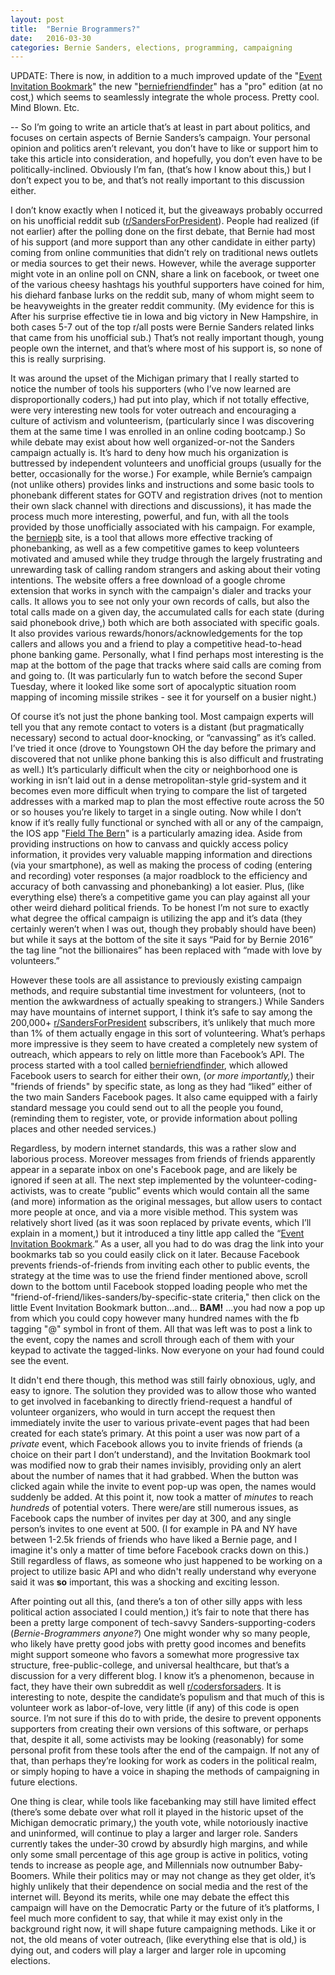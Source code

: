 ```yaml
---
layout: post
title:  "Bernie Brogrammers?"
date:   2016-03-30
categories: Bernie Sanders, elections, programming, campaigning
---
```

UPDATE: There is now, in addition to a much improved update of the "[Event Invitation Bookmark]" the new "[berniefriendfinder]" has a "pro" edition (at no cost,) which seems to seamlessly integrate the whole process. Pretty cool. Mind Blown. Etc.

--
So I’m going to write an article that’s at least in part about politics, and focuses on certain aspects of Bernie Sanders’s campaign. Your personal opinion and politics aren’t relevant, you don’t have to like or support him to take this article into consideration, and hopefully, you don’t even have to be politically-inclined. Obviously I’m fan, (that’s how I know about this,) but I don’t expect you to be, and that’s not really important to this discussion either.

I don’t know exactly when I noticed it, but the giveaways probably occurred on his unofficial reddit sub ([r/SandersForPresident]). People had realized (if not earlier) after the polling done on the first debate, that Bernie had most of his support (and more support than any other candidate in either party) coming from online communities that didn’t rely on traditional news outlets or media sources to get their news. However, while the average supporter might vote in an online poll on CNN, share a link on facebook, or tweet one of the various cheesy hashtags his youthful supporters have coined for him,  his diehard fanbase lurks on the reddit sub, many of whom might seem to be heavyweights in the greater reddit community. (My evidence for this is After his surprise effective tie in Iowa and big victory in New Hampshire, in both cases 5-7 out of the top r/all posts were Bernie Sanders related links that came from his unofficial sub.) That’s not really important though, young people own the internet, and that’s where most of his support is, so none of this is really surprising.

It was around the upset of the Michigan primary that I really started to notice the number of tools his supporters (who I’ve now learned are disproportionally coders,) had put into play, which if not totally effective, were very interesting new tools for voter outreach and encouraging a culture of activism and volunteerism, (particularly since I was discovering them at the same time I was enrolled in an online coding bootcamp.)
So while debate may exist about how well organized-or-not the Sanders campaign actually is. It’s hard to deny how much his organization is buttressed by independent volunteers and unofficial groups (usually for the better, occasionally for the worse.) For example, while Bernie’s campaign (not unlike others) provides links and instructions and some basic tools to phonebank different states for GOTV and registration drives (not to mention their own slack channel with directions and discussions), it has made the process much more interesting, powerful, and fun, with all the tools provided by those unofficially associated with his campaign. For example, the  [berniepb] site, is a tool that allows more effective tracking of phonebanking, as well as a few competitive games to keep volunteers motivated and amused while they trudge through the largely frustrating and unrewarding task of calling random strangers and asking about their voting intentions. The website offers a free download of a google chrome extension that works in synch with the campaign's dialer and tracks your calls. It allows you to see not only your own records of calls, but also the total calls made on a given day, the accumulated calls for each state (during said phonebook drive,) both which are both associated with specific goals. It also provides various rewards/honors/acknowledgements for the top callers and allows you and a friend to play a competitive head-to-head phone banking game. Personally, what I find perhaps most interesting is the map at the bottom of the page that tracks where said calls are coming from and going to. (It was particularly fun to watch before the second Super Tuesday, where it looked like some sort of apocalyptic situation room mapping of incoming missile strikes - see it for yourself on a busier night.)

Of course it’s not just the phone banking tool. Most campaign experts will tell you that any remote contact to voters is a distant (but pragmatically necessary) second to actual door-knocking, or “canvassing” as it’s called. I’ve tried it once (drove to Youngstown OH the day before the primary and discovered that not unlike phone banking this is also difficult and frustrating as well.) It’s particularly difficult when the city or neighborhood one is working in isn’t laid out in a dense metropolitan-style grid-system and it becomes even more difficult when trying to compare the list of targeted addresses with a marked map to plan the most effective route across the 50 or so houses you’re likely to target in a single outing. Now while I don’t know if it’s really fully functional or synched with all or any of the campaign, the IOS app "[Field The Bern]" is a particularly amazing idea. Aside from providing instructions on how to canvass and quickly access policy information, it provides very valuable mapping information and directions (via your smartphone), as well as making the process of coding (entering and recording) voter responses (a major roadblock to the efficiency and accuracy of both canvassing and phonebanking) a lot easier. Plus, (like everything else) there’s a competitive game you can play against all your other weird diehard political friends. To be honest I’m not sure to exactly what degree the offical campaign is utilizing the app and it’s data (they certainly weren’t when I was out, though they probably should have been) but while it says at the bottom of the site it says “Paid for by Bernie 2016” the tag line “not the billionaires” has been replaced with “made with love by volunteers.”

However these tools are all assistance to previously existing campaign methods, and require substantial time investment for volunteers, (not to mention the awkwardness of actually speaking to strangers.) While Sanders may have mountains of internet support, I think it’s safe to say among the 200,000+ [r/SandersForPresident] subscribers, it’s unlikely that much more than 1% of them actually engage in this sort of volunteering. What’s perhaps more impressive is they seem to have created a completely new system of outreach, which appears to rely on little more than Facebook’s API. The process started with a tool called [berniefriendfinder], which allowed Facebook users to search for either their own, (*or more importantly,*) their "friends of friends" by specific state, as long as they  had “liked” either of the two main Sanders Facebook pages. It also came equipped with a fairly standard message you could send out to all the people you found, (reminding them to register, vote, or provide information about polling places and other needed services.)

Regardless, by modern internet standards, this was a rather slow and laborious process. Moreover messages from friends of friends apparently appear in a separate inbox on one's Facebook page, and are likely be ignored if seen at all. The next step implemented by the volunteer-coding-activists, was to create “public” events which would contain all the same (and more) information as the original messages, but allow users to contact more people at once, and via a more visible method. This system was relatively short lived (as it was soon replaced by private events, which I’ll explain in a moment,) but it introduced a tiny little app called the “[Event Invitation Bookmark].” As a user, all you had to do was drag the link into your bookmarks tab so you could easily click on it later. Because Facebook prevents friends-of-friends from inviting each other to public events, the strategy at the time was to use the friend finder mentioned above, scroll down to the bottom until Facebook stopped loading people who met the "friend-of-friend/likes-sanders/by-specific-state criteria," then click on the little Event Invitation Bookmark button...and... **BAM!** ...you had now a pop up from which you could copy however many hundred names with the fb tagging "@" symbol in front of them. All that was left was to post a link to the event, copy the names and scroll through each of them with your keypad to activate the tagged-links. Now everyone on your had found could see the event.

It didn't end there though, this method was still fairly obnoxious, ugly, and easy to ignore. The solution they provided was to allow those who wanted to get involved in facebanking to directly friend-request a handful of volunteer organizers, who would in turn accept the request then immediately invite the user to various private-event pages that had been created for each state’s primary. At this point a user was now part of a *private* event, which Facebook allows you to invite friends of friends (a choice on their part I don’t understand), and the Invitation Bookmark tool was modified now to grab their names invisibly, providing only an alert about the number of names that it had grabbed. When the button was clicked again while the invite to event pop-up was open, the names would suddenly be added. At this point it, now took a matter of *minutes* to reach *hundreds* of potential voters. There were/are still numerous issues, as Facebook caps the number of invites per day at 300, and any single person’s invites to one event at 500.  (I for example in PA and NY have between 1-2.5k friends of friends who have liked a Bernie page, and I imagine it's only a matter of time before Facebook cracks down on this.) Still regardless of flaws, as someone who just happened to be working on a project to utilize basic API and who didn't really understand why everyone said it was **so** important, this was a shocking and exciting lesson.

After pointing out all this, (and there’s a ton of other silly apps with less political action associated I could mention,) it’s fair to note that there has been a pretty large component of tech-savvy Sanders-supporting-coders (*Bernie-Brogrammers anyone?*) One might wonder why so many people, who likely have pretty good jobs with pretty good incomes and benefits might support someone who favors a somewhat more progressive tax structure, free-public-college, and universal healthcare, but that’s a discussion for a very different blog. I know it’s a phenomenon, because in fact, they have their own subreddit as well [r/codersforsaders]. It is interesting to note, despite the candidate’s populism and that much of this is volunteer work as labor-of-love, very little (if any) of this code is open source. I’m not sure if this do to with pride, the desire to prevent opponents supporters from creating their own versions of this software, or perhaps that, despite it all, some activists may be looking (reasonably) for some personal profit from these tools after the end of the campaign. If not any of that, than perhaps they’re looking for work as coders in the political realm, or simply hoping to have a voice in shaping the methods of campaigning in future elections.

One thing is clear, while tools like facebanking may still have limited effect (there’s some debate over what roll it played in the historic upset of the Michigan democratic primary,) the youth vote, while notoriously inactive and uninformed, will continue to play a larger and larger role. Sanders currently takes the under-30 crowd by absurdly high margins, and while only some small percentage of this age group is active in politics, voting tends to increase as people age, and Millennials now outnumber Baby-Boomers. While their politics may or may not change as they get older, it’s highly unlikely that their dependence on social media and the rest of the internet will. Beyond its merits, while one may debate the effect this campaign will have on the Democratic Party or the future of it’s platforms, I feel much more confident to say, that while it may exist only in the background right now, it will shape future campaigning methods. Like it or not, the old means of voter outreach, (like everything else that is old,) is dying out, and coders will play a larger and larger role in upcoming elections.

[r/SandersForPresident]: https://www.reddit.com/r/SandersForPresident/
[berniepb]: https://www.berniepb.com/
[Field The Bern]: https://fieldthebern.com/
[berniefriendfinder]: http://www.berniefriendfinder.com/
[r/codersforsaders]: https://www.reddit.com/r/CodersForSanders
[Event Invitation Bookmark]: http://feelthebern.events/
